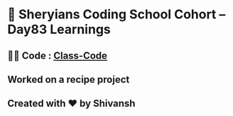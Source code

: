 # 🦁 Sheryians Coding School Cohort – Day83 Learnings

## 🧑‍💻 Code : [Class-Code](../Day83/code/src/App.jsx)

## Worked on a recipe project

## Created with ❤️ by Shivansh